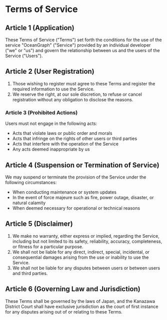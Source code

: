 # Terms of Service

## Article 1 (Application)

These Terms of Service ("Terms") set forth the conditions for the use of the service "OceanGraph" ("Service") provided by an individual developer ("we" or "us") and govern the relationship between us and the users of the Service ("Users").

## Article 2 (User Registration)

1. Those wishing to register must agree to these Terms and register the required information to use the Service.
2. We reserve the right, at our sole discretion, to refuse or cancel registration without any obligation to disclose the reasons.

### Article 3 (Prohibited Actions)

Users must not engage in the following acts:

- Acts that violate laws or public order and morals
- Acts that infringe on the rights of other users or third parties
- Acts that interfere with the operation of the Service
- Any acts deemed inappropriate by us

## Article 4 (Suspension or Termination of Service)

We may suspend or terminate the provision of the Service under the following circumstances:

- When conducting maintenance or system updates
- In the event of force majeure such as fire, power outage, disaster, or natural calamity
- When deemed necessary for operational or technical reasons

## Article 5 (Disclaimer)

1. We make no warranty, either express or implied, regarding the Service, including but not limited to its safety, reliability, accuracy, completeness, or fitness for a particular purpose.
2. We shall not be liable for any direct, indirect, special, incidental, or consequential damages arising from the use or inability to use the Service.
3. We shall not be liable for any disputes between users or between users and third parties.

## Article 6 (Governing Law and Jurisdiction)

These Terms shall be governed by the laws of Japan, and the Kanazawa District Court shall have exclusive jurisdiction as the court of first instance for any disputes arising out of or relating to these Terms.
